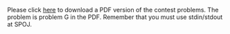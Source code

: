<p>Please click <a href="http://www.spoj.com/content/john_jones:hangzhou2008.pdf">here</a> to download a PDF version of the contest problems. The problem is problem G in the PDF. Remember that you must use stdin/stdout at SPOJ.</p>
